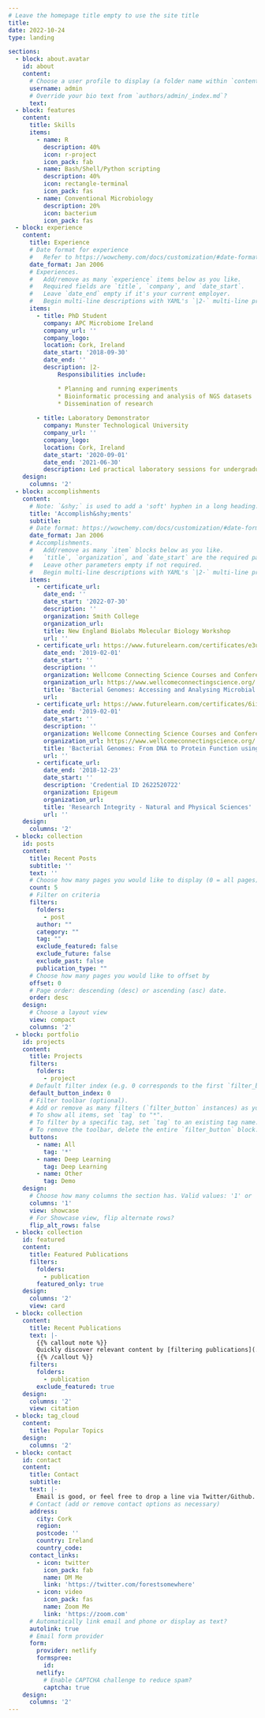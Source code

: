 ```yaml
---
# Leave the homepage title empty to use the site title
title:
date: 2022-10-24
type: landing

sections:
  - block: about.avatar
    id: about
    content:
      # Choose a user profile to display (a folder name within `content/authors/`)
      username: admin
      # Override your bio text from `authors/admin/_index.md`?
      text:
  - block: features
    content:
      title: Skills
      items:
        - name: R
          description: 40%
          icon: r-project
          icon_pack: fab
        - name: Bash/Shell/Python scripting
          description: 40%
          icon: rectangle-terminal
          icon_pack: fas
        - name: Conventional Microbiology
          description: 20%
          icon: bacterium
          icon_pack: fas
  - block: experience
    content:
      title: Experience
      # Date format for experience
      #   Refer to https://wowchemy.com/docs/customization/#date-format
      date_format: Jan 2006
      # Experiences.
      #   Add/remove as many `experience` items below as you like.
      #   Required fields are `title`, `company`, and `date_start`.
      #   Leave `date_end` empty if it's your current employer.
      #   Begin multi-line descriptions with YAML's `|2-` multi-line prefix.
      items:
        - title: PhD Student
          company: APC Microbiome Ireland
          company_url: ''
          company_logo: 
          location: Cork, Ireland
          date_start: '2018-09-30'
          date_end: ''
          description: |2-
              Responsibilities include:

              * Planning and running experiments
              * Bioinformatic processing and analysis of NGS datasets
              * Dissemination of research
           
        - title: Laboratory Demonstrator
          company: Munster Technological University
          company_url: ''
          company_logo: 
          location: Cork, Ireland
          date_start: '2020-09-01'
          date_end: '2021-06-30'
          description: Led practical laboratory sessions for undergraduate students.
    design:
      columns: '2'
  - block: accomplishments
    content:
      # Note: `&shy;` is used to add a 'soft' hyphen in a long heading.
      title: 'Accomplish&shy;ments'
      subtitle:
      # Date format: https://wowchemy.com/docs/customization/#date-format
      date_format: Jan 2006
      # Accomplishments.
      #   Add/remove as many `item` blocks below as you like.
      #   `title`, `organization`, and `date_start` are the required parameters.
      #   Leave other parameters empty if not required.
      #   Begin multi-line descriptions with YAML's `|2-` multi-line prefix.
      items:
        - certificate_url:
          date_end: ''
          date_start: '2022-07-30'
          description: ''
          organization: Smith College
          organization_url:
          title: New England Biolabs Molecular Biology Workshop
          url: ''
        - certificate_url: https://www.futurelearn.com/certificates/e3ul19t
          date_end: '2019-02-01'
          date_start: ''
          description: ''
          organization: Wellcome Connecting Science Courses and Conferences
          organization_url: https://www.wellcomeconnectingscience.org/
          title: 'Bacterial Genomes: Accessing and Analysing Microbial Genome Data'
          url: 
        - certificate_url: https://www.futurelearn.com/certificates/6iisgjm
          date_end: '2019-02-01'
          date_start: ''
          description: ''
          organization: Wellcome Connecting Science Courses and Conferences
          organization_url: https://www.wellcomeconnectingscience.org/
          title: 'Bacterial Genomes: From DNA to Protein Function using Bioinformatics'
          url: ''
        - certificate_url: 
          date_end: '2018-12-23'
          date_start: ''
          description: 'Credential ID 2622520722'
          organization: Epigeum
          organization_url: 
          title: 'Research Integrity - Natural and Physical Sciences'
          url: ''
    design:
      columns: '2'
  - block: collection
    id: posts
    content:
      title: Recent Posts
      subtitle: ''
      text: ''
      # Choose how many pages you would like to display (0 = all pages)
      count: 5
      # Filter on criteria
      filters:
        folders:
          - post
        author: ""
        category: ""
        tag: ""
        exclude_featured: false
        exclude_future: false
        exclude_past: false
        publication_type: ""
      # Choose how many pages you would like to offset by
      offset: 0
      # Page order: descending (desc) or ascending (asc) date.
      order: desc
    design:
      # Choose a layout view
      view: compact
      columns: '2'
  - block: portfolio
    id: projects
    content:
      title: Projects
      filters:
        folders:
          - project
      # Default filter index (e.g. 0 corresponds to the first `filter_button` instance below).
      default_button_index: 0
      # Filter toolbar (optional).
      # Add or remove as many filters (`filter_button` instances) as you like.
      # To show all items, set `tag` to "*".
      # To filter by a specific tag, set `tag` to an existing tag name.
      # To remove the toolbar, delete the entire `filter_button` block.
      buttons:
        - name: All
          tag: '*'
        - name: Deep Learning
          tag: Deep Learning
        - name: Other
          tag: Demo
    design:
      # Choose how many columns the section has. Valid values: '1' or '2'.
      columns: '1'
      view: showcase
      # For Showcase view, flip alternate rows?
      flip_alt_rows: false
  - block: collection
    id: featured
    content:
      title: Featured Publications
      filters:
        folders:
          - publication
        featured_only: true
    design:
      columns: '2'
      view: card
  - block: collection
    content:
      title: Recent Publications
      text: |-
        {{% callout note %}}
        Quickly discover relevant content by [filtering publications](./publication/).
        {{% /callout %}}
      filters:
        folders:
          - publication
        exclude_featured: true
    design:
      columns: '2'
      view: citation
  - block: tag_cloud
    content:
      title: Popular Topics
    design:
      columns: '2'
  - block: contact
    id: contact
    content:
      title: Contact
      subtitle:
      text: |-
        Email is good, or feel free to drop a line via Twitter/Github.
      # Contact (add or remove contact options as necessary)
      address:
        city: Cork
        region:
        postcode: ''
        country: Ireland
        country_code: 
      contact_links:
        - icon: twitter
          icon_pack: fab
          name: DM Me
          link: 'https://twitter.com/forestsomewhere'
        - icon: video
          icon_pack: fas
          name: Zoom Me
          link: 'https://zoom.com'
      # Automatically link email and phone or display as text?
      autolink: true
      # Email form provider
      form:
        provider: netlify
        formspree:
          id:
        netlify:
          # Enable CAPTCHA challenge to reduce spam?
          captcha: true
    design:
      columns: '2'
---
```

